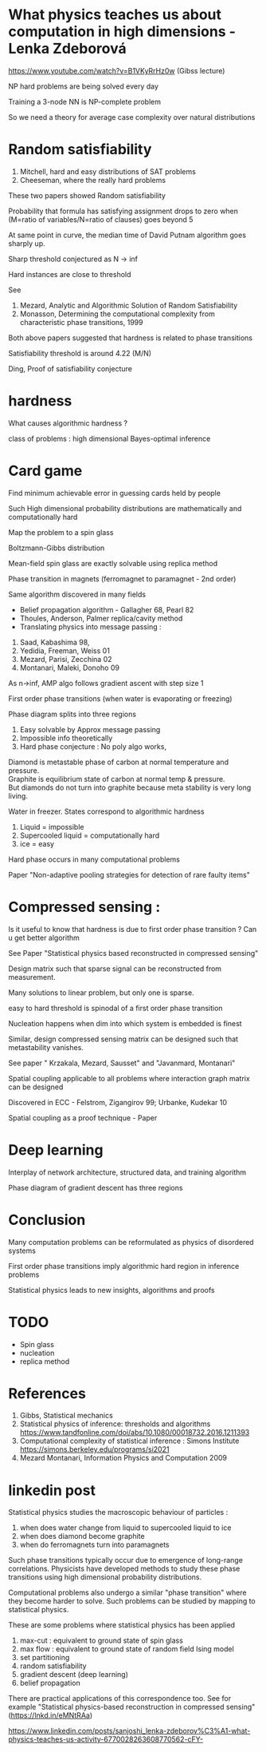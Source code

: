 
# What physics teaches us about computation in high dimensions - Lenka Zdeborová

https://www.youtube.com/watch?v=B1VKyRrHz0w (Gibss lecture)

NP hard problems are being solved every day 

Training a 3-node NN is NP-complete problem

So we need a theory for average case complexity over natural distributions

# Random satisfiability

1. Mitchell, hard and easy distributions of SAT problems
1. Cheeseman, where the really hard problems

These two papers showed Random satisfiability 

Probability that formula has satisfying assignment drops to zero when (M=ratio of variables/N=ratio of clauses) goes beyond 5

At same point in curve, the median time of David Putnam algorithm goes sharply up.

Sharp threshold conjectured as N -> inf

Hard instances are close to threshold

See
1. Mezard, Analytic and Algorithmic Solution of Random Satisfiability 
1. Monasson, Determining the computational complexity from characteristic phase transitions, 1999

Both above papers suggested that hardness is related to phase transitions

Satisfiability threshold is around 4.22 (M/N)

Ding, Proof of satisfiability conjecture 

# hardness

What causes algorithmic hardness ?

class of problems : high dimensional Bayes-optimal inference

# Card game

Find minimum achievable error in guessing cards held by people

Such High dimensional probability distributions are mathematically and computationally hard

Map the problem to a spin glass 

Boltzmann-Gibbs distribution

Mean-field spin glass are exactly solvable using replica method

Phase transition in magnets (ferromagnet to paramagnet - 2nd order)

Same algorithm discovered in many fields
* Belief propagation algorithm - Gallagher 68, Pearl 82
* Thoules, Anderson, Palmer replica/cavity method
* Translating physics into message passing : 
1. Saad, Kabashima 98, 
2. Yedidia, Freeman, Weiss 01
3. Mezard, Parisi, Zecchina 02
4. Montanari, Maleki, Donoho 09

As n->inf, AMP algo follows gradient ascent with step size 1

First order phase transitions (when water is evaporating or freezing)

Phase diagram splits into three regions
1. Easy  solvable by Approx message passing
1. Impossible info theoretically
1. Hard phase conjecture : No poly algo works,

Diamond is metastable phase of carbon at normal temperature and pressure.  
Graphite is equilibrium state of carbon at normal temp & pressure.  
But diamonds do not turn into graphite because meta stability is very long living.  

Water in freezer.  States correspond to algorithmic hardness
1. Liquid = impossible
1. Supercooled liquid = computationally hard
1. ice = easy

Hard phase occurs in many computational problems

Paper "Non-adaptive pooling strategies for detection of rare faulty items"


# Compressed sensing : 

Is it useful to know that hardness is due to first order phase transition ? Can u get better algorithm

See Paper "Statistical physics based reconstructed in compressed sensing"

Design matrix such that sparse signal can be reconstructed from measurement.

Many solutions to linear problem, but only one is sparse.

easy to hard threshold is spinodal of a first order phase transition

Nucleation happens when dim into which system is embedded is finest

Similar, design compressed sensing matrix can be designed such that metastability vanishes.

See paper " Krzakala, Mezard, Sausset" and "Javanmard, Montanari"

Spatial coupling applicable to all problems where interaction graph matrix can be designed

Discovered in ECC - Felstrom, Zigangirov 99; Urbanke, Kudekar 10

Spatial coupling as a proof technique - Paper

# Deep learning

Interplay of network architecture, structured data, and training algorithm

Phase diagram of gradient descent has three regions

# Conclusion

Many computation problems can be reformulated as physics of disordered systems

First order phase transitions imply algorithmic hard region in inference problems

Statistical physics leads to new insights, algorithms and proofs

# TODO 

* Spin glass
* nucleation
* replica method

# References

1. Gibbs, Statistical mechanics
2. Statistical physics of inference: thresholds and algorithms https://www.tandfonline.com/doi/abs/10.1080/00018732.2016.1211393
3. Computational complexity of statistical inference : Simons Institute https://simons.berkeley.edu/programs/si2021
4. Mezard Montanari, Information Physics and Computation  2009

# linkedin post

Statistical physics studies the macroscopic behaviour of particles :
1. when does water change from liquid to supercooled liquid to ice
2. when does diamond become graphite
3. when do ferromagnets turn into paramagnets

Such phase transitions typically occur due to emergence of long-range correlations. Physicists have developed methods to study these phase transitions using high dimensional probability distributions.

Computational problems also undergo a similar "phase transition" where they become harder to solve. Such problems can be studied by mapping to statistical physics.

These are some problems where statistical physics has been applied
1. max-cut : equivalent to ground state of spin glass
2. max flow : equivalent to ground state of random field Ising model
2. set partitioning
3. random satisfiability
4. gradient descent (deep learning)
5. belief propagation

There are practical applications of this correspondence too. See for example "Statistical physics-based reconstruction in compressed sensing" (https://lnkd.in/eMNtRAa)

https://www.linkedin.com/posts/sanjoshi_lenka-zdeborov%C3%A1-what-physics-teaches-us-activity-6770028263608770562-cFY-
